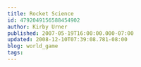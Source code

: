 ```yaml
---
title: Rocket Science
id: 4792049156588454902
author: Kirby Urner
published: 2007-05-19T16:00:00.000-07:00
updated: 2008-12-10T07:39:08.781-08:00
blog: world_game
tags: 
---
```



